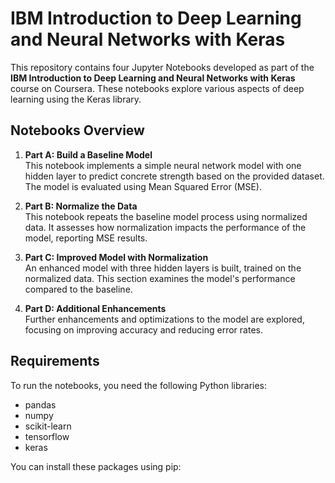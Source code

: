 # IBM Introduction to Deep Learning and Neural Networks with Keras

This repository contains four Jupyter Notebooks developed as part of the **IBM Introduction to Deep Learning and Neural Networks with Keras** course on Coursera. These notebooks explore various aspects of deep learning using the Keras library.

## Notebooks Overview

1. **Part A: Build a Baseline Model**  
   This notebook implements a simple neural network model with one hidden layer to predict concrete strength based on the provided dataset. The model is evaluated using Mean Squared Error (MSE).

2. **Part B: Normalize the Data**  
   This notebook repeats the baseline model process using normalized data. It assesses how normalization impacts the performance of the model, reporting MSE results.

3. **Part C: Improved Model with Normalization**  
   An enhanced model with three hidden layers is built, trained on the normalized data. This section examines the model's performance compared to the baseline.

4. **Part D: Additional Enhancements**  
   Further enhancements and optimizations to the model are explored, focusing on improving accuracy and reducing error rates.

## Requirements

To run the notebooks, you need the following Python libraries:

- pandas
- numpy
- scikit-learn
- tensorflow
- keras

You can install these packages using pip:


